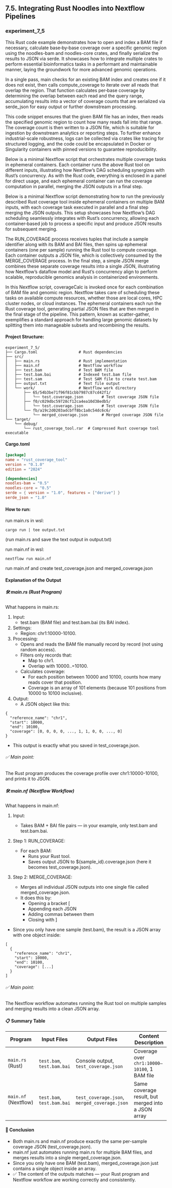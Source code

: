 ## 7.5. Integrating Rust Noodles into Nextflow Pipelines

### experiment_7_5

This Rust code example demonstrates how to open and index a BAM file if necessary, calculate base‐by‐base coverage over a specific genomic region using the noodles-bam and noodles-core crates, and finally serialize the results to JSON via serde. It showcases how to integrate multiple crates to perform essential bioinformatics tasks in a performant and maintainable manner, laying the groundwork for more advanced genomic operations.

In a single pass, main checks for an existing BAM index and creates one if it does not exist, then calls compute_coverage to iterate over all reads that overlap the region. That function calculates per‐base coverage by determining the overlap between each read and the query range, accumulating results into a vector of coverage counts that are serialized via serde_json for easy output or further downstream processing.

This code snippet ensures that the given BAM file has an index, then reads the specified genomic region to count how many reads fall into that range. The coverage count is then written to a JSON file, which is suitable for ingestion by downstream analytics or reporting steps. To further enhance industrial-scale robustness, logs can be collected via crates like tracing for structured logging, and the code could be encapsulated in Docker or Singularity containers with pinned versions to guarantee reproducibility.

Below is a minimal Nextflow script that orchestrates multiple coverage tasks in ephemeral containers. Each container runs the above Rust tool on different inputs, illustrating how Nextflow’s DAG scheduling synergizes with Rust’s concurrency. As with the Rust code, everything is enclosed in a panel for direct usage, and each ephemeral container can run the coverage computation in parallel, merging the JSON outputs in a final step.

Below is a minimal Nextflow script demonstrating how to run the previously described Rust coverage tool inside ephemeral containers on multiple BAM inputs, with each coverage task executed in parallel and a final step merging the JSON outputs. This setup showcases how Nextflow’s DAG scheduling seamlessly integrates with Rust’s concurrency, allowing each container‐based job to process a specific input and produce JSON results for subsequent merging.

The RUN_COVERAGE process receives tuples that include a sample identifier along with its BAM and BAI files, then spins up ephemeral containers (one per sample) running the Rust tool to compute coverage. Each container outputs a JSON file, which is collectively consumed by the MERGE_COVERAGE process. In the final step, a simple JSON merge combines these separate coverage results into a single JSON, illustrating how Nextflow’s dataflow model and Rust’s concurrency align to perform scalable, reproducible genomics analysis in containerized environments.

In this Nextflow script, coverageCalc is invoked once for each combination of BAM file and genomic region. Nextflow takes care of scheduling these tasks on available compute resources, whether those are local cores, HPC cluster nodes, or cloud instances. The ephemeral containers each run the Rust coverage tool, generating partial JSON files that are then merged in the final stage of the pipeline. This pattern, known as scatter-gather, exemplifies a standard approach for handling large genomic datasets by splitting them into manageable subsets and recombining the results.

#### Project Structure:

```plaintext
experiment_7_5/
├── Cargo.toml                  # Rust dependencies
├── src/
│   ├── main.rs                 # Rust implementation
│   ├── main.nf                 # Nextflow workflow
│   ├── test.bam                # Test BAM file
│   ├── test.bam.bai            # Indexed test.bam file
│   ├── test.sam                # Test SAM file to create test.bam
│   ├── output.txt              # Text file output
│   └── work/                   # Nextflow work directory
│       ├── 65/54b3be71f96f81cbb7987c87cd42f1/
│       │   └── test.coverage.json        # Test coverage JSON file
│       ├── f0/c029dbc59728cf12ca4ea10d38edb5/
│       │   └── test.coverage.json        # Test coverage JSON file
│       └── fb/a19c2d0203adcbff8bc1a8c54dc6c6/
│           └── merged_coverage.json      # Merged coverage JSON file
└── target/
    └── debug/
        └── rust_coverage_tool.rar  # Compressed Rust coverage tool executable
```

#### Cargo.toml

```toml
[package]
name = "rust_coverage_tool"
version = "0.1.0"
edition = "2024"

[dependencies]
noodles-bam = "0.5"
noodles-core = "0.5"
serde = { version = "1.0", features = ["derive"] }
serde_json = "1.0"
```

#### How to run:

run main.rs in wsl:

```wsl
cargo run | tee output.txt
```

(run main.rs and save the text output in output.txt)

run main.nf in wsl:

```wsl
nextflow run main.nf
```

run main.nf and create test_coverage.json and merged_coverage.json


#### Explanation of the Output
##### 🛠 main.rs (Rust Program)

What happens in main.rs:

1. Input:
   * test.bam (BAM file) and test.bam.bai (its BAI index).
2. Settings:
   * Region: chr1:10000-10100.
3. Processing:
   * Opens and reads the BAM file manually record by record (not using random access).
   * Filters only records that:
     * Map to chr1.
     * Overlap with 10000..=10100.
   * Calculates coverage:
     * For each position between 10000 and 10100, counts how many reads cover that position.
     * Coverage is an array of 101 elements (because 101 positions from 10000 to 10100 inclusive).
4. Output:
   * A JSON object like this:

```text
{
  "reference_name": "chr1",
  "start": 10000,
  "end": 10100,
  "coverage": [0, 0, 0, 0, ..., 1, 1, 0, 0, ..., 0]
}
```

* This output is exactly what you saved in test_coverage.json.

###### ✅ Main point:
The Rust program produces the coverage profile over chr1:10000-10100, and prints it to JSON.

##### 🛠 main.nf (Nextflow Workflow)

What happens in main.nf:

1. Input:
   * Takes BAM + BAI file pairs — in your example, only test.bam and test.bam.bai.

2. Step 1: RUN_COVERAGE:
   * For each BAM:
     * Runs your Rust tool.
     * Saves output JSON to ${sample_id}.coverage.json (here it becomes test_coverage.json).
3. Step 2: MERGE_COVERAGE:
   * Merges all individual JSON outputs into one single file called merged_coverage.json.
   * It does this by:
     * Opening a bracket [
     * Appending each JSON
     * Adding commas between them
     * Closing with ]
  * Since you only have one sample (test.bam), the result is a JSON array with one object inside:

```text
[
  {
    "reference_name": "chr1",
    "start": 10000,
    "end": 10100,
    "coverage": [...]
  }
]
```

###### ✅ Main point:
The Nextflow workflow automates running the Rust tool on multiple samples and merging results into a clean JSON array.

#### 📋 Summary Table

| Program         | Input Files         | Output Files                  | Content Description                        |
|-----------------|----------------------|--------------------------------|--------------------------------------------|
| `main.rs` (Rust) | `test.bam`, `test.bam.bai` | Console output, `test_coverage.json` | Coverage over `chr1:10000–10100`, 1 BAM file |
| `main.nf` (Nextflow) | `test.bam`, `test.bam.bai` | `test_coverage.json`, `merged_coverage.json` | Same coverage result, but merged into a JSON array |

#### 📢 Conclusion

* Both main.rs and main.nf produce exactly the same per-sample coverage JSON (test_coverage.json).
* main.nf just automates running main.rs for multiple BAM files, and merges results into a single merged_coverage.json.
* Since you only have one BAM (test.bam), merged_coverage.json just contains a single object inside an array.
* ✅ The content of the outputs matches — your Rust program and Nextflow workflow are working correctly and consistently.
